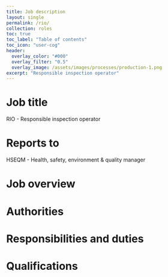 ```yaml
---
title: Job description
layout: single
permalink: /rio/
collection: roles
toc: true
toc_label: "Table of contents"
toc_icon: "user-cog"
header:
  overlay_color: "#000"
  overlay_filter: "0.5"
  overlay_image: /assets/images/processes/production-1.png
excerpt: "Responsible inspection operator"
---
```

# Job title
RIO - Responsible inspection operator

# Reports to
HSEQM - Health, safety, environment & quality manager

# Job overview

# Authorities

# Responsibilities and duties

# Qualifications
